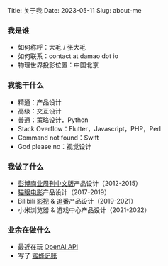 Title: 关于我
Date: 2023-05-11
Slug: about-me

### 我是谁

* 如何称呼：大毛 / 张大毛
* 如何联系：contact at damao dot io
* 物理世界投影位置：中国北京

### 我能干什么

* 精通：产品设计
* 高级：交互设计
* 普通：策略设计，Python
* Stack Overflow：Flutter，Javascript，PHP，Perl
* Command not found：Swift
* God please no：视觉设计

### 我做了什么

* [彭博商业周刊中文版][1]产品设计（2012-2015）
* [猫眼电影][2]产品设计（2017-2019）
* Bilibili [影视][3] & [追番][4]产品设计（2019-2021）
* 小米浏览器 & 游戏中心产品设计（2021-2022）

### 业余在做什么

* 最近在玩 [OpenAI API][5]
* 写了 [蜜蜂记账][6]

[1]: https://apps.apple.com/us/app/ibloomberg-i%E5%95%86%E5%91%A8/id532464577
[2]: https://apps.apple.com/cn/app/%E7%8C%AB%E7%9C%BC-%E7%94%B5%E5%BD%B1%E5%A8%B1%E4%B9%90%E7%9C%8B%E7%8C%AB%E7%9C%BC/id504274740
[3]: https://www.bilibili.com/movie/
[4]: https://www.bilibili.com/anime/
[5]: https://github.com/nervouna/open_ai_playbook_for_noobs/tree/main/playbooks
[6]: https://apps.apple.com/us/app/%E8%9C%9C%E8%9C%82%E8%AE%B0%E8%B4%A6/id1641451961
